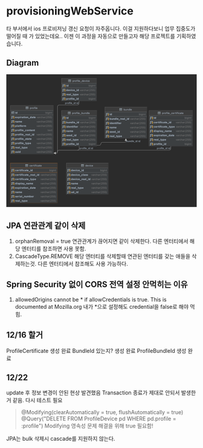 # provisioningWebService
타 부서에서 ios 프로비저닝 갱신 요청이 자주옵니다. 이걸 지원하다보니 업무 집중도가 떨어질 때 가 있었는데요.. 이젠 이 과정을 자동으로 만들고자 해당 프로젝트를 기획하였습니다.

## Diagram

![](TableDiagram.png)








## JPA 연관관계 같이 삭제
1. orphanRemoval = true 연관관계가 끊어지면 같이 삭제한다. 다른 엔터티에서 해당 엔터티를 참조하면 사용 못함.
2. CascadeType.REMOVE 해당 엔터티를 삭제할때 연관된 엔터티를 갖는 애들을 삭제하는것. 다른 엔터티에서 참조해도 사용 가능하다.


## Spring Security 없이 CORS 전역 설정 안먹히는 이유
1. allowedOrigins cannot be * if allowCredentials is true. This is documented at Mozilla.org
내가 *으로 설정해도 credential을 false로 해야 먹힘.

## 12/16 할거
ProfileCertificate 생성 완료
BundleId 있는지? 생성 완료
ProfileBundleId 생성 완료

## 12/22
update 후 정보 변경이 안된 현상 발견했음
Transaction 종료가 제대로 안되서 발생한거 같음.
다시 테스트 필요
>@Modifying(clearAutomatically = true, flushAutomatically = true)
@Query("DELETE FROM ProfileDevice pd WHERE pd.profile = :profile")
> Modifying 영속성 문제 해결을 위해 true 필요함!

JPA는 bulk 삭제시 cascade를 지원하지 않는다.